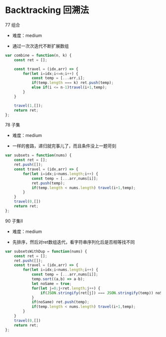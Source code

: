 <!--
 * @LastEditors: panda_liu
 * @LastEditTime: 2020-08-10 23:24:25
 * @FilePath: \yangbao-2019-developc:\Users\23163\Desktop\web\leetcode\5.Backtracking.md
 * @Description: add some description
--> 
# Backtracking 回溯法

77 组合

- 难度：medium

- 通过一次次迭代不断扩展数组

``` js
var combine = function(n, k) {
    const ret = [];

    const travel = (idx,arr) => {
        for(let i=idx;i<=n;i++) {
            const temp = [...arr,i];
            if(temp.length === k) ret.push(temp);
            else if(i <= n-1)travel(i+1,temp);
        }
    }

    travel(1,[]);
    return ret;
};
```

78 子集

- 难度：medium

- 一样的套路，递归就完事儿了，而且条件没上一题苛刻

``` js
var subsets = function(nums) {
    const ret = [];
    ret.push([]);
    const travel = (idx,arr) => {
        for(let i=idx;i<nums.length;i++) {
            const temp = [...arr,nums[i]];
            ret.push(temp);
            if(temp.length < nums.length) travel(i+1,temp);
        }
    }
    travel(0,[])
    return ret;
};
```

90 子集II

- 难度：medium

- 先排序，然后对ret数组迭代，看字符串序列化后是否相等找不同

``` js
var subsetsWithDup = function(nums) {
    const ret = [];
    ret.push([]);
    const travel = (idx,arr) => {
        for(let i=idx;i<nums.length;i++) {
            const temp = [...arr,nums[i]];
            temp.sort((a,b) => a-b);
            let noSame = true;
            for(let j=0;j<ret.length;j++) {
                if(JSON.stringify(ret[j]) === JSON.stringify(temp)) noSame = false;
            }
            if(noSame) ret.push(temp);
            if(temp.length < nums.length) travel(i+1,temp);
        }
    }
    travel(0,[])
    return ret;
};
```